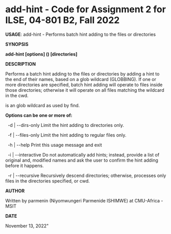 # add-hint - Code for Assignment 2 for ILSE, 04-801 B2, Fall 2022
    
__USAGE__: add-hint - Performs batch hint adding to the files or directories

 __SYNOPSIS__
 
 __add-hint [options] (<pattern>) <hint> [directories]__
    
 __DESCRIPTION__
    
Performs a batch hint adding to the files or directories by adding a hint to the end of their names, based on a glob wildcard (GLOBBING). If one or more directories are specified, batch hint adding will operate to files inside those directories; otherwise it will operate on all files matching the wildcard in the cwd.
    
 __<pattern>__ is an glob wildcard as used by find.
    
__Options can be one or more of:__
    
&nbsp; -d | --dirs-only          Limit the hint adding to directories only.
    
&nbsp; -f | --files-only         Limit the hint adding to regular files only.
    
&nbsp; -h | --help               Print this usage message and exit
    
&nbsp; -i | --interactive        Do not automatically add hints; instead, provide a list of original and, 
                                 modified names and ask the user to confirm the hint adding before it happens.
    
&nbsp; -r | --recursive          Recursively descend directories; otherwise,
                                 processes only files in the directories specified, or cwd.
    
 __AUTHOR__
    
 Written by parmenin (Niyomwungeri Parmenide ISHIMWE) at CMU-Africa - MSIT 
    
 __DATE__
    
 November 13, 2022" 
